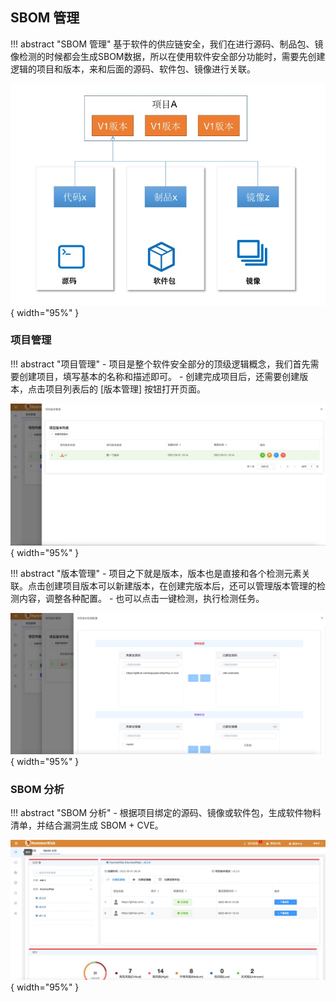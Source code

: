 ## SBOM 管理

!!! abstract "SBOM 管理"
    基于软件的供应链安全，我们在进行源码、制品包、镜像检测的时候都会生成SBOM数据，所以在使用软件安全部分功能时，需要先创建逻辑的项目和版本，来和后面的源码、软件包、镜像进行关联。

![sbom基本结构](../img/user/sbom/sbom_basic_arch.jpg){ width="95%" }

### 项目管理

!!! abstract "项目管理"
    - 项目是整个软件安全部分的顶级逻辑概念，我们首先需要创建项目，填写基本的名称和描述即可。
    - 创建完成项目后，还需要创建版本，点击项目列表后的 [版本管理] 按钮打开页面。

![sbom项目版本](../img/user/sbom/sbom_add_version.jpg){ width="95%" }

!!! abstract "版本管理"
    - 项目之下就是版本，版本也是直接和各个检测元素关联。点击创建项目版本可以新建版本，在创建完版本后，还可以管理版本管理的检测内容，调整各种配置。
    - 也可以点击一键检测，执行检测任务。

![sbom项目版本配置](../img/user/sbom/sbom_version_config.jpg){ width="95%" }

### SBOM 分析

!!! abstract "SBOM 分析"
    - 根据项目绑定的源码、镜像或软件包，生成软件物料清单，并结合漏洞生成 SBOM + CVE。

![sbom分析](../img/user/sbom/sbom_analyze.jpg){ width="95%" }
